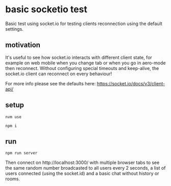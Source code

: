 # basic socketio test
Basic test using socket.io for testing clients reconnection using the default settings.

## motivation
It's useful to see how socket.io interacts with different client state, for example on web mobile when you change tab or when you go in aero-mode then reconnect.
Without configuring special timeouts and keep-alive, the socket.io client can reconnect on every behaviour!

For more info please see the defaults here: https://socket.io/docs/v3/client-api/

## setup

```
nvm use

npm i
```

## run 
```
npm run server
```

Then connect on http://localhost:3000/ with multiple browser tabs to see the same random number broadcasted to all users every 2 seconds, a list of users connected (using the socket.id) and a basic chat without history or rooms.
